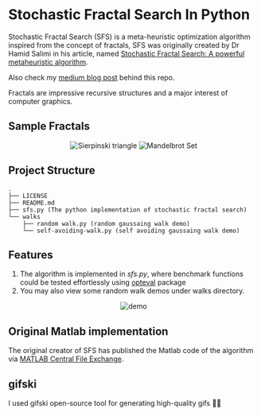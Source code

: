 # Stochastic Fractal Search In Python
Stochastic Fractal Search (SFS) is a meta-heuristic optimization algorithm inspired from the concept of fractals, SFS was originally created by Dr Hamid Salimi in his 
article, named [Stochastic Fractal Search: A powerful metaheuristic algorithm](https://www.sciencedirect.com/science/article/abs/pii/S0950705114002822).

Also check my [medium blog post](https://mohammed-a-elkomy.medium.com/stochastic-fratral-search-algorithm-a54ea41f0858) behind this repo.

Fractals are impressive recursive structures and a major interest of computer graphics.

## Sample Fractals
<p align="center">
<img src="https://i.pinimg.com/originals/12/27/1a/12271a8f5a1157cd194cec0e2e5d0757.gif" alt="Sierpinski triangle" />
<img src="https://www.mathworks.com/matlabcentral/mlc-downloads/downloads/submissions/37813/versions/1/screenshot.gif" alt="Mandelbrot Set" />
</p>

## Project Structure
```
.
├── LICENSE 
├── README.md
├── sfs.py (The python implementation of stochastic fractal search)
└── walks
    ├── random walk.py (random gaussaing walk demo)
    └── self-avoiding-walk.py (self avoiding gaussaing walk demo)
```
## Features
1. The algorithm is implemented in *sfs.py*, where benchmark functions could be tested effortlessly using [opteval](https://github.com/keit0222/optimization-evaluation) package
2. You may also view some random walk demos under walks directory.

<p align="center">
  <img src="https://media.giphy.com/media/Iok6UIB10yEKchtzEW/giphy.gif"  alt="demo" />
</p>

## Original Matlab implementation
The original creator of SFS has published the Matlab code of the algorithm via [MATLAB Central File Exchange](https://www.mathworks.com/matlabcentral/fileexchange/47565-stochastic-fractal-search-sfs).

## gifski
I used gifski open-source tool for generating high-quality gifs 🎊🎊
